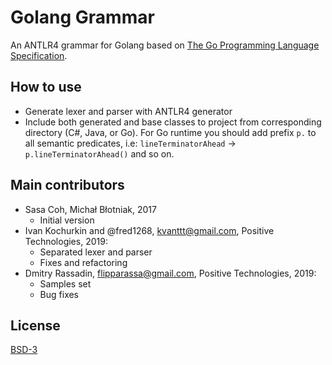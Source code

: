 # Golang Grammar

An ANTLR4 grammar for Golang based on [The Go Programming Language Specification](https://golang.org/ref/spec).

## How to use

* Generate lexer and parser with ANTLR4 generator
* Include both generated and base classes to project from corresponding
  directory (C#, Java, or Go). For Go runtime you should add prefix `p.` to
  all semantic predicates, i.e: `lineTerminatorAhead` -> `p.lineTerminatorAhead()`
  and so on.

## Main contributors

* Sasa Coh, Michał Błotniak, 2017
    * Initial version
* Ivan Kochurkin and @fred1268, kvanttt@gmail.com, Positive Technologies, 2019:
    * Separated lexer and parser
    * Fixes and refactoring
* Dmitry Rassadin, flipparassa@gmail.com, Positive Technologies, 2019:
    * Samples set
    * Bug fixes

## License

[BSD-3](https://opensource.org/licenses/BSD-3-Clause)